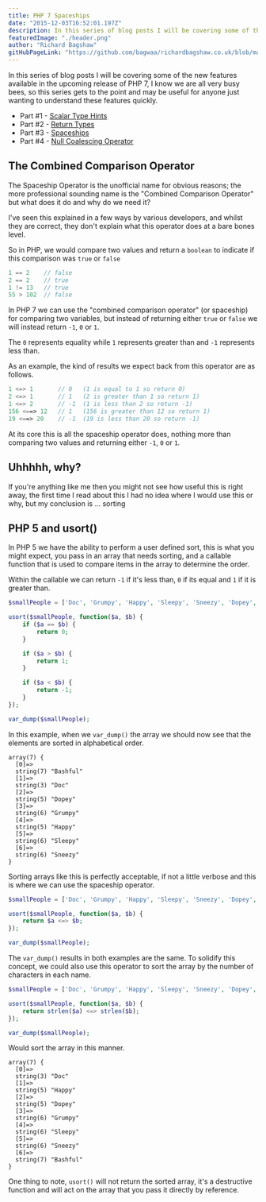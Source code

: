 ```yaml
---
title: PHP 7 Spaceships 
date: "2015-12-03T16:52:01.197Z"
description: In this series of blog posts I will be covering some of the new features available in the upcoming release of PHP 7, this time is the spaceship operator
featuredImage: "./header.png"
author: "Richard Bagshaw"
gitHubPageLink: "https://github.com/bagwaa/richardbagshaw.co.uk/blob/master/content/blog/php-7-spaceships/index.md"
---
```

In this series of blog posts I will be covering some of the new features available in the upcoming release of PHP 7, I know we are all very busy bees, so this series gets to the point and may be useful for anyone just wanting to understand these features quickly.

* Part #1 - [Scalar Type Hints](https://www.richardbagshaw.co.uk/php-7-scalar-typehints)
* Part #2 - [Return Types](https://www.richardbagshaw.co.uk/php-7-return-types)
* Part #3 - [Spaceships](https://www.richardbagshaw.co.uk/php-7-spaceships)
* Part #4 - [Null Coalescing Operator](https://www.richardbagshaw.co.uk/php-7-null-coalescing-operator)

## The Combined Comparison Operator

The Spaceship Operator is the unofficial name for obvious reasons; the more professional sounding name is the "Combined Comparison Operator" but what does it do and why do we need it?

I've seen this explained in a few ways by various developers, and whilst they are correct, they don't explain what this operator does at a bare bones level.

So in PHP, we would compare two values and return a `boolean` to indicate if this comparison was `true` or `false`

```php
1 == 2    // false  
2 == 2    // true  
1 != 13   // true  
55 > 102  // false
```

In PHP 7 we can use the "combined comparison operator" (or spaceship) for comparing two variables, but instead of returning either `true` or `false` we will instead return `-1`, `0` or `1`. 

The `0` represents equality while `1` represents greater than and `-1` represents less than.

As an example, the kind of results we expect back from this operator are as follows.

```php
1 <=> 1       // 0   (1 is equal to 1 so return 0)  
2 <=> 1       // 1   (2 is greater than 1 so return 1)  
1 <=> 2       // -1  (1 is less than 2 so return -1)  
156 <==> 12   // 1   (156 is greater than 12 so return 1)  
19 <==> 20    // -1  (19 is less than 20 so return -1)  
```

At its core this is all the spaceship operator does, nothing more than comparing two values and returning either `-1`, `0` or `1`.

## Uhhhhh, why?

If you're anything like me then you might not see how useful this is right away, the first time I read about this I had no idea where I would use this or why, but my conclusion is ... sorting

## PHP 5 and usort()

In PHP 5 we have the ability to perform a user defined sort, this is what you might expect, you pass in an array that needs sorting, and a callable function that is used to compare items in the array to determine the order.

Within the callable we can return `-1` if it's less than, `0` if its equal and `1` if it is greater than.

```php
$smallPeople = ['Doc', 'Grumpy', 'Happy', 'Sleepy', 'Sneezy', 'Dopey', 'Bashful'];

usort($smallPeople, function($a, $b) {
    if ($a == $b) {
        return 0;
    }

    if ($a > $b) {
        return 1;
    }

    if ($a < $b) {
        return -1;
    }
});

var_dump($smallPeople);  
```
In this example, when we `var_dump()` the array we should now see that the elements are sorted in alphabetical order.

```shell script
array(7) {  
  [0]=>
  string(7) "Bashful"
  [1]=>
  string(3) "Doc"
  [2]=>
  string(5) "Dopey"
  [3]=>
  string(6) "Grumpy"
  [4]=>
  string(5) "Happy"
  [5]=>
  string(6) "Sleepy"
  [6]=>
  string(6) "Sneezy"
}
```

Sorting arrays like this is perfectly acceptable, if not a little verbose and this is where we can use the spaceship operator.

```php
$smallPeople = ['Doc', 'Grumpy', 'Happy', 'Sleepy', 'Sneezy', 'Dopey', 'Bashful'];

usort($smallPeople, function($a, $b) {  
    return $a <=> $b;    
});

var_dump($smallPeople);  
```

The `var_dump()` results in both examples are the same. To solidify this concept, we could also use this operator to sort the array by the number of characters in each name.

```php
$smallPeople = ['Doc', 'Grumpy', 'Happy', 'Sleepy', 'Sneezy', 'Dopey', 'Bashful'];

usort($smallPeople, function($a, $b) {  
    return strlen($a) <=> strlen($b);    
});

var_dump($smallPeople);  
```

Would sort the array in this manner.

```shell
array(7) {  
  [0]=>
  string(3) "Doc"
  [1]=>
  string(5) "Happy"
  [2]=>
  string(5) "Dopey"
  [3]=>
  string(6) "Grumpy"
  [4]=>
  string(6) "Sleepy"
  [5]=>
  string(6) "Sneezy"
  [6]=>
  string(7) "Bashful"
}
```

One thing to note, `usort()` will not return the sorted array, it's a destructive function and will act on the array that you pass it directly by reference.
